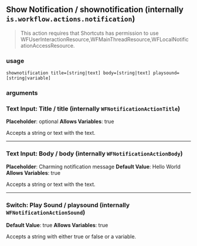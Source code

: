 
## Show Notification / shownotification (internally `is.workflow.actions.notification`)


> This action requires that Shortcuts has permission to use WFUserInteractionResource,WFMainThreadResource,WFLocalNotificationAccessResource.

### usage
`shownotification title=[string|text] body=[string|text] playsound=[string|variable]`

### arguments
### Text Input: Title / title (internally `WFNotificationActionTitle`)
**Placeholder**: optional
**Allows Variables**: true


Accepts a string 
or text
with the text.

---

### Text Input: Body / body (internally `WFNotificationActionBody`)
**Placeholder**: Charming notification message
**Default Value**: Hello World
**Allows Variables**: true


Accepts a string 
or text
with the text.

---

### Switch: Play Sound / playsound (internally `WFNotificationActionSound`)
**Default Value**: true
**Allows Variables**: true


Accepts a string with either true or false
or a variable.
